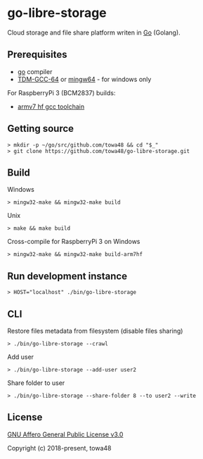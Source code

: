 go-libre-storage
=========

Cloud storage and file share platform writen in [Go](https://golang.org) (Golang).

## Prerequisites

* [go](https://golang.org) compiler
* [TDM-GCC-64](http://tdm-gcc.tdragon.net) or [mingw64](https://sourceforge.net/projects/mingw-w64/) - for windows only

For RaspberryPi 3 (BCM2837) builds:
* [armv7 hf gcc toolchain](http://gnutoolchains.com/raspberry/)

## Getting source

```
> mkdir -p ~/go/src/github.com/towa48 && cd "$_"
> git clone https://github.com/towa48/go-libre-storage.git
```

## Build

Windows
```
> mingw32-make && mingw32-make build
```

Unix
```
> make && make build
```

Cross-compile for RaspberryPi 3 on Windows
```
> mingw32-make && mingw32-make build-arm7hf
```

## Run development instance

```
> HOST="localhost" ./bin/go-libre-storage
```

## CLI

Restore files metadata from filesystem (disable files sharing)
```
> ./bin/go-libre-storage --crawl
```

Add user
```
> ./bin/go-libre-storage --add-user user2
```

Share folder to user
```
> ./bin/go-libre-storage --share-folder 8 --to user2 --write
```

## License

[GNU Affero General Public License v3.0](https://www.gnu.org/licenses/agpl.txt)

Copyright (c) 2018-present, towa48